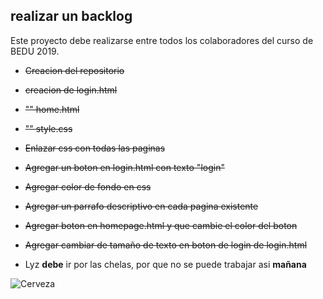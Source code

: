 

## realizar un backlog

<p>Este proyecto debe realizarse entre todos los colaboradores del curso de BEDU 2019.</p>

- ~~Creacion del repositorio~~

- ~~creacion de login.html~~

- ~~""          home.html~~

- ~~""          style.css~~

- ~~Enlazar css con todas las paginas~~

- ~~Agregar un boton en login.html con texto "login"~~

- ~~Agregar color de fondo en css~~

- ~~Agregar un parrafo descriptivo en cada pagina existente~~

- ~~Agregar boton en homepage.html y que cambie el color del boton~~

- ~~Agregar cambiar de tamaño de texto en boton de login de login.html~~

-  Lyz **debe** ir por las chelas, por que no se puede trabajar asi **mañana**

![Cerveza](https://raw.githubusercontent.com/maxheadroom2/Scrum/master/beer.png)
